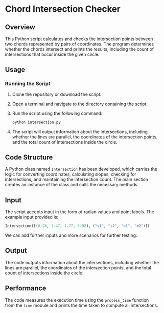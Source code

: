 # Chord Intersection Checker

## Overview

This Python script calculates and checks the intersection points between two chords represented by pairs of coordinates. The program determines whether the chords intersect and prints the results, including the count of intersections that occur inside the given circle.

## Usage

### Running the Script

1. Clone the repository or download the script.
2. Open a terminal and navigate to the directory containing the script.
3. Run the script using the following command:

   ```bash
   python intersection.py
   ```

4. The script will output information about the intersections, including whether the lines are parallel, the coordinates of the intersection points, and the total count of intersections inside the circle.

## Code Structure

A Python class named `Intersection` has been developed, which carries the logic for converting coordinates, calculating slopes, checking for intersections, and maintaining the intersection count. The main section creates an instance of the class and calls the necessary methods.

## Input

The script accepts input in the form of radian values and point labels. The example input provided is:

```python
Intersection([(0.78, 1.47, 1.77, 3.92), ("s1", "s2", "e1", "e2")])
```

We can add further inputs and more scenarios for further testing. 

## Output

The code outputs information about the intersections, including whether the lines are parallel, the coordinates of the intersection points, and the total count of intersections inside the circle.

## Performance

The code measures the execution time using the `process_time` function from the `time` module and prints the time taken to compute all intersections.